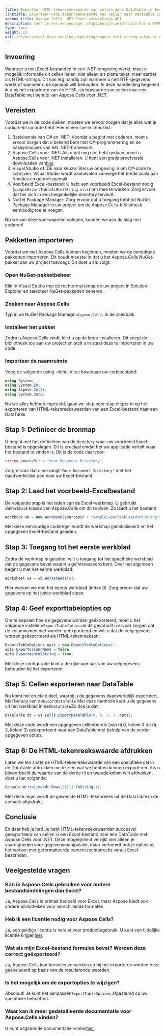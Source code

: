 ```yaml
---
title: Exporteer HTML-tekenreekswaarde van cellen naar DataTable in Excel
linktitle: Exporteer HTML-tekenreekswaarde van cellen naar DataTable in Excel
second_title: Aspose.Cells .NET Excel-verwerkings-API
description: Leer in een eenvoudige, stapsgewijze zelfstudie hoe u HTML-tekenreekswaarden uit Excel-cellen naar een DataTable exporteert met Aspose.Cells voor .NET.
type: docs
weight: 11
url: /nl/net/excel-data-sorting-exporting/export-html-string-value-of-cells-to-datatable-in-excel/
---
```

## Invoering

Wanneer u met Excel-bestanden in een .NET-omgeving werkt, moet u mogelijk informatie uit cellen halen, niet alleen als platte tekst, maar eerder als HTML-strings. Dit kan erg handig zijn wanneer u met RTF-gegevens werkt of wanneer u de opmaak wilt behouden. In deze handleiding begeleid ik u bij het exporteren van de HTML-stringwaarde van cellen naar een DataTable met behulp van Aspose.Cells voor .NET. 

## Vereisten

Voordat we in de code duiken, moeten we ervoor zorgen dat je alles wat je nodig hebt op orde hebt. Hier is een snelle checklist:

1. Basiskennis van C# en .NET: Voordat u begint met coderen, moet u ervoor zorgen dat u bekend bent met C#-programmering en de basisprincipes van het .NET-framework.
2.  Aspose.Cells voor .NET: Als u dat nog niet hebt gedaan, moet u Aspose.Cells voor .NET installeren. U kunt een gratis proefversie downloaden van[hier](https://releases.aspose.com/).
3. Visual Studio of IDE naar keuze: Stel uw omgeving in om C#-code te schrijven. Visual Studio wordt aanbevolen vanwege het brede scala aan functies en gebruiksgemak.
4. Voorbeeld Excel-bestand: U hebt een voorbeeld Excel-bestand nodig (`sampleExportTableAsHtmlString.xlsx`) om mee te werken. Zorg ervoor dat het zich in een toegankelijke directory bevindt.
5. NuGet Package Manager: Zorg ervoor dat u toegang hebt tot NuGet Package Manager in uw project om de Aspose.Cells-bibliotheek eenvoudig toe te voegen.

Nu we aan deze voorwaarden voldoen, kunnen we aan de slag met coderen!

## Pakketten importeren

Voordat we met Aspose.Cells kunnen beginnen, moeten we de benodigde pakketten importeren. Dit houdt meestal in dat u het Aspose.Cells NuGet-pakket aan uw project toevoegt. Dit doet u als volgt:

### Open NuGet-pakketbeheer

Klik in Visual Studio met de rechtermuisknop op uw project in Solution Explorer en selecteer NuGet-pakketten beheren.

### Zoeken naar Aspose.Cells

 Typ in de NuGet Package Manager:`Aspose.Cells` in de zoekbalk.

### Installeer het pakket

Zodra u Aspose.Cells vindt, klikt u op de knop Installeren. Dit voegt de bibliotheek toe aan uw project en stelt u in staat deze te importeren in uw code.

### Importeer de naamruimte

Voeg de volgende using -richtlijn toe bovenaan uw codebestand:

```csharp
using System;
using System.IO;
using Aspose.Cells;
using System.Data;
```

Nu we alles hebben ingesteld, gaan we stap voor stap dieper in op het exporteren van HTML-tekenreekswaarden van een Excel-bestand naar een DataTable. 

## Stap 1: Definieer de bronmap

U begint met het definiëren van de directory waar uw voorbeeld Excel-bestand is opgeslagen. Dit is cruciaal omdat het uw applicatie vertelt waar het bestand te vinden is. Dit is de code daarvoor:

```csharp
string sourceDir = "Your Document Directory";
```

 Zorg ervoor dat u vervangt`"Your Document Directory"` met het daadwerkelijke pad naar uw Excel-bestand.

## Stap 2: Laad het voorbeeld-Excelbestand

 De volgende stap is het laden van de Excel-werkmap. U gebruikt de`Workbook` klasse van Aspose.Cells om dit te doen. Zo laadt u het bestand:

```csharp
Workbook wb = new Workbook(sourceDir + "sampleExportTableAsHtmlString.xlsx");
```

Met deze eenvoudige coderegel wordt de werkmap geïnitialiseerd en het opgegeven Excel-bestand geladen.

## Stap 3: Toegang tot het eerste werkblad

Zodra de werkmap is geladen, wilt u toegang tot het specifieke werkblad dat de gegevens bevat waarin u geïnteresseerd bent. Over het algemeen begint u met het eerste werkblad:

```csharp
Worksheet ws = wb.Worksheets[0];
```

Hier werken we met het eerste werkblad (index 0). Zorg ervoor dat uw gegevens op het juiste werkblad staan.

## Stap 4: Geef exporttabelopties op

Om te bepalen hoe de gegevens worden geëxporteerd, moet u het volgende instellen:`ExportTableOptions`In dit geval wilt u ervoor zorgen dat de kolomnamen niet worden geëxporteerd en wilt u dat de celgegevens worden geëxporteerd als HTML-tekenreeksen:

```csharp
ExportTableOptions opts = new ExportTableOptions();
opts.ExportColumnName = false;
opts.ExportAsHtmlString = true;
```

Met deze configuratie kunt u de rijke opmaak van uw celgegevens behouden bij het exporteren.

## Stap 5: Cellen exporteren naar DataTable

 Nu komt het cruciale deel, waarbij u de gegevens daadwerkelijk exporteert. Met behulp van de`ExportDataTable` Met deze methode kunt u de gegevens uit het werkblad in een`DataTable`Zo doe je dat:

```csharp
DataTable dt = ws.Cells.ExportDataTable(0, 0, 3, 3, opts);
```

Met deze code wordt een opgegeven cellenbereik (van rij 0, kolom 0 tot rij 3, kolom 3) geëxporteerd naar een DataTable met behulp van de eerder opgegeven opties.

## Stap 6: De HTML-tekenreekswaarde afdrukken

Laten we ten slotte de HTML-tekenreekswaarde van een specifieke cel in de DataTable afdrukken om te zien wat we hebben kunnen exporteren. Als u bijvoorbeeld de waarde van de derde rij en tweede kolom wilt afdrukken, doet u het volgende:

```csharp
Console.WriteLine(dt.Rows[2][1].ToString());
```

Met deze regel wordt de gewenste HTML-tekenreeks uit de DataTable in de console afgedrukt. 

## Conclusie 

En daar heb je het! Je hebt HTML-tekenreekswaarden succesvol geëxporteerd van cellen in een Excel-bestand naar een DataTable met Aspose.Cells voor .NET. Deze mogelijkheid verrijkt niet alleen je vaardigheden voor gegevensmanipulatie, maar verbreedt ook je opties bij het werken met geformatteerde content rechtstreeks vanuit Excel-bestanden. 

## Veelgestelde vragen

### Kan ik Aspose.Cells gebruiken voor andere bestandsindelingen dan Excel?  
Ja, Aspose.Cells is primair bedoeld voor Excel, maar Aspose biedt ook andere bibliotheken voor verschillende formaten.

### Heb ik een licentie nodig voor Aspose.Cells?  
 Ja, een geldige licentie is vereist voor productiegebruik. U kunt een tijdelijke licentie krijgen[hier](https://purchase.aspose.com/temporary-license/).

### Wat als mijn Excel-bestand formules bevat? Worden deze correct geëxporteerd?  
Ja, Aspose.Cells kan formules verwerken en bij het exporteren worden deze geëvalueerd op basis van de resulterende waarden.

### Is het mogelijk om de exportopties te wijzigen?  
 Absoluut! Je kunt het aanpassen`ExportTableOptions` afgestemd op uw specifieke behoeften.

### Waar kan ik meer gedetailleerde documentatie voor Aspose.Cells vinden?  
 U kunt uitgebreide documentatie vinden[hier](https://reference.aspose.com/cells/net/).